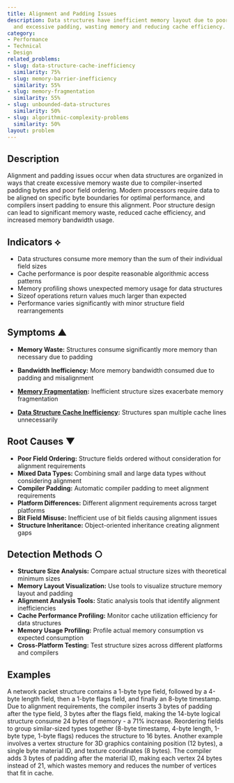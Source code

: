 ```yaml
---
title: Alignment and Padding Issues
description: Data structures have inefficient memory layout due to poor alignment
  and excessive padding, wasting memory and reducing cache efficiency.
category:
- Performance
- Technical
- Design
related_problems:
- slug: data-structure-cache-inefficiency
  similarity: 75%
- slug: memory-barrier-inefficiency
  similarity: 55%
- slug: memory-fragmentation
  similarity: 55%
- slug: unbounded-data-structures
  similarity: 50%
- slug: algorithmic-complexity-problems
  similarity: 50%
layout: problem
---
```


## Description

Alignment and padding issues occur when data structures are organized in ways that create excessive memory waste due to compiler-inserted padding bytes and poor field ordering. Modern processors require data to be aligned on specific byte boundaries for optimal performance, and compilers insert padding to ensure this alignment. Poor structure design can lead to significant memory waste, reduced cache efficiency, and increased memory bandwidth usage.

## Indicators ⟡

- Data structures consume more memory than the sum of their individual field sizes
- Cache performance is poor despite reasonable algorithmic access patterns
- Memory profiling shows unexpected memory usage for data structures
- Sizeof operations return values much larger than expected
- Performance varies significantly with minor structure field rearrangements

## Symptoms ▲

- **Memory Waste:** Structures consume significantly more memory than necessary due to padding

- **Bandwidth Inefficiency:** More memory bandwidth consumed due to padding and misalignment
- **[Memory Fragmentation](memory-fragmentation.md):** Inefficient structure sizes exacerbate memory fragmentation
- **[Data Structure Cache Inefficiency](data-structure-cache-inefficiency.md):** Structures span multiple cache lines unnecessarily

## Root Causes ▼

- **Poor Field Ordering:** Structure fields ordered without consideration for alignment requirements
- **Mixed Data Types:** Combining small and large data types without considering alignment
- **Compiler Padding:** Automatic compiler padding to meet alignment requirements
- **Platform Differences:** Different alignment requirements across target platforms
- **Bit Field Misuse:** Inefficient use of bit fields causing alignment issues
- **Structure Inheritance:** Object-oriented inheritance creating alignment gaps

## Detection Methods ○

- **Structure Size Analysis:** Compare actual structure sizes with theoretical minimum sizes
- **Memory Layout Visualization:** Use tools to visualize structure memory layout and padding
- **Alignment Analysis Tools:** Static analysis tools that identify alignment inefficiencies
- **Cache Performance Profiling:** Monitor cache utilization efficiency for data structures
- **Memory Usage Profiling:** Profile actual memory consumption vs expected consumption
- **Cross-Platform Testing:** Test structure sizes across different platforms and compilers

## Examples

A network packet structure contains a 1-byte type field, followed by a 4-byte length field, then a 1-byte flags field, and finally an 8-byte timestamp. Due to alignment requirements, the compiler inserts 3 bytes of padding after the type field, 3 bytes after the flags field, making the 14-byte logical structure consume 24 bytes of memory - a 71% increase. Reordering fields to group similar-sized types together (8-byte timestamp, 4-byte length, 1-byte type, 1-byte flags) reduces the structure to 16 bytes. Another example involves a vertex structure for 3D graphics containing position (12 bytes), a single byte material ID, and texture coordinates (8 bytes). The compiler adds 3 bytes of padding after the material ID, making each vertex 24 bytes instead of 21, which wastes memory and reduces the number of vertices that fit in cache.